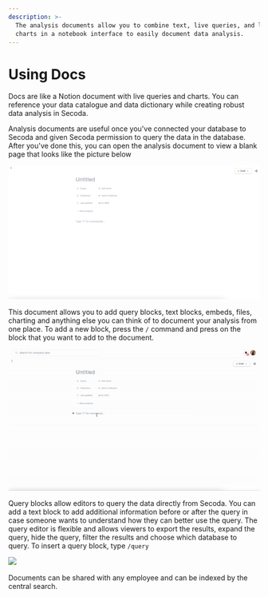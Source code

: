 ```yaml
---
description: >-
  The analysis documents allow you to combine text, live queries, and live
  charts in a notebook interface to easily document data analysis.
---
```


# Using Docs

Docs are like a Notion document with live queries and charts. You can reference your data catalogue and data dictionary while creating robust data analysis in Secoda.&#x20;

Analysis documents are useful once you've connected your database to Secoda and given Secoda permission to query the data in the database. After you've done this, you can open the analysis document to view a blank page that looks like the picture below

![](<../../.gitbook/assets/Screen Shot 2022-04-09 at 3.53.57 PM.png>)

This document allows you to add query blocks, text blocks, embeds, files, charting and anything else you can think of to document your analysis from one place. To add a new block, press the `/` command and press on the block that you want to add to the document.

![](<../../.gitbook/assets/ezgif.com-gif-maker (6).gif>)

Query blocks allow editors to query the data directly from Secoda. You can add a text block to add additional information before or after the query in case someone wants to understand how they can better use the query. The query editor is flexible and allows viewers to export the results, expand the query, hide the query, filter the results and choose which database to query. To insert a query block, type `/query`

![](https://downloads.intercomcdn.com/i/o/392623010/47a20cf8e1c493f67e822b7b/Screen+Shot+2021-09-21+at+2.32.24+PM.png)

Documents can be shared with any employee and can be indexed by the central search.&#x20;
